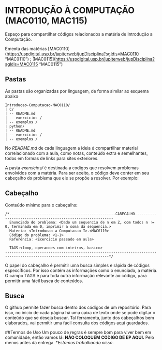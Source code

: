INTRODUÇÃO À COMPUTAÇÃO (MAC0110, MAC115)
=====================================================================

Espaço para compartilhar códigos relacionados a matéria de Introdução a Computação.

Ementa das matérias
[MAC0110](https://uspdigital.usp.br/jupiterweb/jupDisciplina?sgldis=MAC0110 “MAC0110”) ; [MAC0115](https://uspdigital.usp.br/jupiterweb/jupDisciplina?sgldis=MAC0115 “MAC0115”)
## Pastas
As pastas são organizadas por linguagem, de forma similar ao esquema abaixo

```
Introducao-Computacao-MAC0110/
| C/
| -- README.md
| -- exercicios /
| -- exemplos /
| python/
| -- README.md
| -- exercicios /
| -- exemplos /

```
No *README.md* de cada linguagem a ideia é compartilhar material correlacionado com a aula, como notas, conteúdo extra e semelhantes, todos em formas de links para sites exteriores.

A pasta *exercicios/* é destinada a codigos que resolvem problemas envolvidos com a matéria. Para ser aceito, o código deve conter em seu cabeçalho  do problema que ele se propõe a resolver. Por exemplo:

## Cabeçalho
Conteúdo mínimo para o cabeçalho:
```
/*-------------------------------------------------CABECALHO------------------------------------------------------------
  Enunciado do problema: <Dado um sequencia de n em Z, com todos n != 0, terminada em 0, imprimir a soma da sequencia.>
  Materia: <Introducao a Computacao I>.<MAC0110>
  Código do problema: <1-1>
  Referência: <Exercicio passado em aula>

  TAGS:<loop, operacoes com inteiros, basico>
----------------------------------------------------------------------------------------------------------------------*/
```
O papel do cabeçalho é permitir uma busca simples e rápida de códigos especcíficos. Por isso contém as informações como  o enunciado, a matéria. O campo TAGS é para toda outra informação relevante ao código, para permitir uma fácil busca de conteúdos.

## Busca
O github permite fazer busca dentro dos códigos de um repositório. Para isso, no início de cada página há uma caixa de texto onde se pode digitar o conteúdo que se deseja buscar. Tal ferramenta, junto dos cabeçalhos bem elaborados, vai permitir uma fácil consulta dos códigos aqui guardados.

##Termos de Uso
Um pouco de regras é sempre bom para viver bem em comunidade, então vamos lá:
**NÃO COLOQUEM CÓDIGO DE EP AQUI.**
Pelo menos antes da entrega.
**Estamos trabalhando nisso*.
